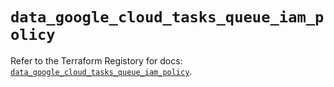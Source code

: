 # `data_google_cloud_tasks_queue_iam_policy`

Refer to the Terraform Registory for docs: [`data_google_cloud_tasks_queue_iam_policy`](https://registry.terraform.io/providers/hashicorp/google-beta/5.26.0/docs/data-sources/google_cloud_tasks_queue_iam_policy).
